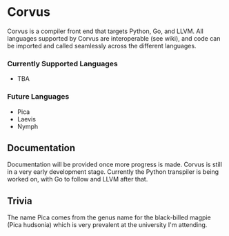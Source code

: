 # Corvus
Corvus is a compiler front end that targets Python, Go, and LLVM. All languages supported by Corvus are interoperable (see wiki), and code can be imported and called seamlessly across the different languages.

### Currently Supported Languages
- TBA

### Future Languages
- Pica
- Laevis
- Nymph

## Documentation
Documentation will be provided once more progress is made. Corvus is still in a very early development stage. Currently the Python transpiler is being worked on, with Go to follow and LLVM after that.

## Trivia
The name Pica comes from the genus name for the black-billed magpie (Pica hudsonia) which is very prevalent at the university I'm attending.

